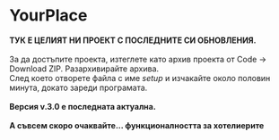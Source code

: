 # YourPlace
**ТУК Е ЦЕЛИЯТ НИ ПРОЕКТ С ПОСЛЕДНИТЕ СИ ОБНОВЛЕНИЯ.** 
<br>
<br>
За да достъпите проекта, изтеглете като архив проекта от Code -> Download ZIP. Разархивирайте архива.
<br>
След което отворете файла с име _setup_ и изчакайте около половин минута, докато зареди програмата.
<br>
<br>
**Версия v.3.0 е последната актуална.**
<br>
<br>
**А съвсем скоро очаквайте... функционалността за хотелиерите**
